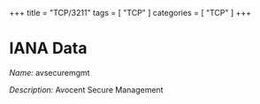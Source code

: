 +++
title = "TCP/3211"
tags = [ "TCP" ]
categories = [ "TCP" ]
+++

# IANA Data

_Name:_ avsecuremgmt

_Description:_ Avocent Secure Management

